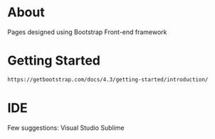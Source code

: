 # About
Pages designed using Bootstrap Front-end framework

# Getting Started
```bash
https://getbootstrap.com/docs/4.3/getting-started/introduction/
```

# IDE
Few suggestions:
Visual Studio
Sublime
